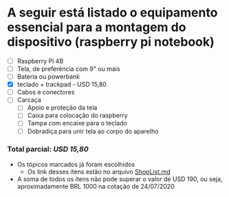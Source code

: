 # A seguir está listado o equipamento essencial para a montagem do dispositivo (raspberry pi notebook)

- [ ] Raspberry Pi 4B
- [ ] Tela, de preferência com 9" ou mais
- [ ] Bateria ou powerbank
- [x] teclado + trackpad - USD 15,80
- [ ] Cabos e conectores
- [ ] Carcaça
    - [ ] Apoio e proteção da tela
    - [ ] Caixa para colocação do raspberry
    - [ ] Tampa com encaixe para o teclado
    - [ ] Dobradiça para unir tela ao corpo do aparelho   

### Total parcial: *USD 15,80*

* Os tópicos marcados já foram escolhidos
    * Os link desses itens estão no arquivo [ShopList.md](https://github.com/picamp/projeto/blob/master/ShopList.md)
* A soma de todos os ítens não pode superar o valor de USD 190, ou seja, aproximadamente BRL 1000 na cotação de 24/07/2020